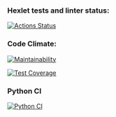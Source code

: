 ### Hexlet tests and linter status:
[![Actions Status](https://github.com/dmsavvin/python-project-50/workflows/hexlet-check/badge.svg)](https://github.com/dmsavvin/python-project-50/actions)

### Code Climate:
[![Maintainability](https://api.codeclimate.com/v1/badges/5b5e07ef54ae7c2db3b9/maintainability)](https://codeclimate.com/github/dmsavvin/python-project-50/maintainability)

[![Test Coverage](https://api.codeclimate.com/v1/badges/5b5e07ef54ae7c2db3b9/test_coverage)](https://codeclimate.com/github/dmsavvin/python-project-50/test_coverage)

### Python CI
[![Python CI](https://github.com/dmsavvin/python-project-50/actions/workflows/pyci.yml/badge.svg)](https://github.com/dmsavvin/python-project-50/actions/workflows/pyci.yml)